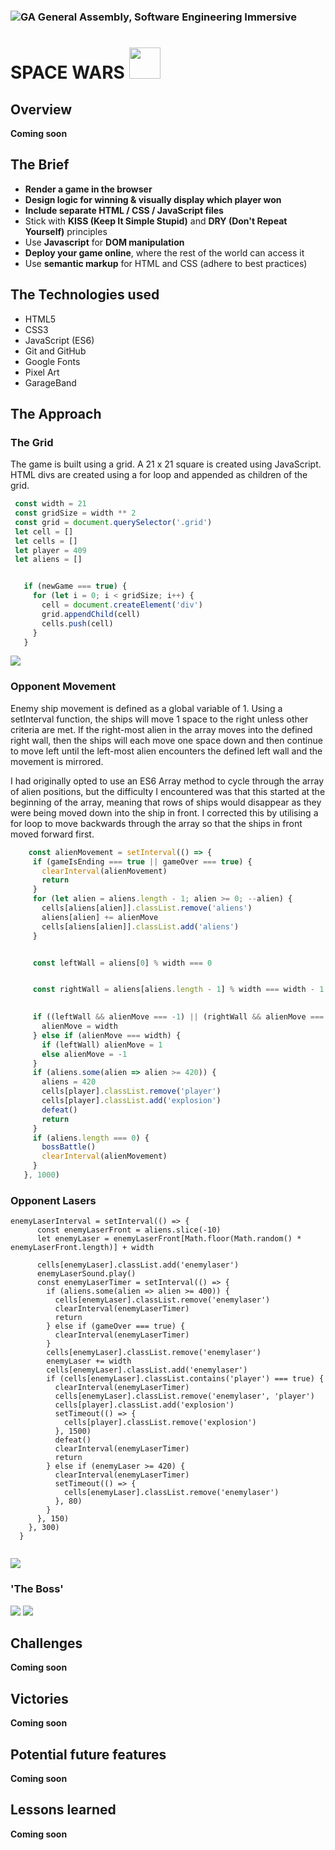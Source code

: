 ### ![GA](https://cloud.githubusercontent.com/assets/40461/8183776/469f976e-1432-11e5-8199-6ac91363302b.png) General Assembly, Software Engineering Immersive
# SPACE WARS <img src= assets/Explosion.png height=50 width=50 />

## Overview
****Coming soon****


## The Brief

- **Render a game in the browser**
- **Design logic for winning & visually display which player won**
- **Include separate HTML / CSS / JavaScript files**
- Stick with **KISS (Keep It Simple Stupid)** and **DRY (Don't Repeat Yourself)** principles
- Use **Javascript** for **DOM manipulation**
- **Deploy your game online**, where the rest of the world can access it
- Use **semantic markup** for HTML and CSS (adhere to best practices)


## The Technologies used 

- HTML5
- CSS3
- JavaScript (ES6)
- Git and GitHub
- Google Fonts
- Pixel Art
- GarageBand


## The Approach

### The Grid

The game is built using a grid. A 21 x 21 square is created using JavaScript. HTML divs are created using a for loop and appended as children of the grid.

 ```js
  const width = 21
  const gridSize = width ** 2
  const grid = document.querySelector('.grid')
  let cell = []
  let cells = []
  let player = 409
  let aliens = []
 
 
    if (newGame === true) {
      for (let i = 0; i < gridSize; i++) {
        cell = document.createElement('div')
        grid.appendChild(cell)
        cells.push(cell)
      }
    }
 ```
 ![](./assets/screenshots/GridScreenshot.png)
 
 
### Opponent Movement

Enemy ship movement is defined as a global variable of 1. Using a setInterval function, the ships will move 1 space to the right unless other criteria are met. If the right-most alien in the array moves into the defined right wall, then the ships will each move one space down and then continue to move left until the left-most alien encounters the defined left wall and the movement is mirrored. 

I had originally opted to use an ES6 Array method to cycle through the array of alien positions, but the difficulty I encountered was that this started at the beginning of the array, meaning that rows of ships would disappear as they were being moved down into the ship in front. I corrected this by utilising a for loop to move backwards through the array so that the ships in front moved forward first. 


 ```js
     const alienMovement = setInterval(() => {
      if (gameIsEnding === true || gameOver === true) {
        clearInterval(alienMovement)
        return
      }
      for (let alien = aliens.length - 1; alien >= 0; --alien) {
        cells[aliens[alien]].classList.remove('aliens')
        aliens[alien] += alienMove
        cells[aliens[alien]].classList.add('aliens')
      }

 
      const leftWall = aliens[0] % width === 0


      const rightWall = aliens[aliens.length - 1] % width === width - 1

  
      if ((leftWall && alienMove === -1) || (rightWall && alienMove === 1)) {
        alienMove = width
      } else if (alienMove === width) {
        if (leftWall) alienMove = 1
        else alienMove = -1
      }
      if (aliens.some(alien => alien >= 420)) {
        aliens = 420
        cells[player].classList.remove('player')
        cells[player].classList.add('explosion')
        defeat()
        return
      }
      if (aliens.length === 0) {
        bossBattle()
        clearInterval(alienMovement)
      }
    }, 1000)
 
 
 ```
### Opponent Lasers

```
enemyLaserInterval = setInterval(() => {
      const enemyLaserFront = aliens.slice(-10)
      let enemyLaser = enemyLaserFront[Math.floor(Math.random() * enemyLaserFront.length)] + width
      
      cells[enemyLaser].classList.add('enemylaser')
      enemyLaserSound.play()
      const enemyLaserTimer = setInterval(() => {
        if (aliens.some(alien => alien >= 400)) {
          cells[enemyLaser].classList.remove('enemylaser')
          clearInterval(enemyLaserTimer)
          return
        } else if (gameOver === true) {
          clearInterval(enemyLaserTimer)
        }
        cells[enemyLaser].classList.remove('enemylaser')
        enemyLaser += width
        cells[enemyLaser].classList.add('enemylaser')
        if (cells[enemyLaser].classList.contains('player') === true) {
          clearInterval(enemyLaserTimer)
          cells[enemyLaser].classList.remove('enemylaser', 'player')
          cells[player].classList.add('explosion')
          setTimeout(() => {
            cells[player].classList.remove('explosion')
          }, 1500)
          defeat()
          clearInterval(enemyLaserTimer)
          return
        } else if (enemyLaser >= 420) {
          clearInterval(enemyLaserTimer)
          setTimeout(() => {
            cells[enemyLaser].classList.remove('enemylaser')
          }, 80)
        }
      }, 150)
    }, 300)
  }
 
```
 

![](./assets/screenshots/Screenshot1.png)
 

 
 
### 'The Boss'

![](./assets/screenshots/Boss1Screenshot.png)
![](./assets/screenshots/Boss2Screenshot.png)




## Challenges
****Coming soon****


## Victories 
****Coming soon****



## Potential future features
****Coming soon****

## Lessons learned
****Coming soon****
